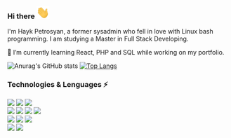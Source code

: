 ### Hi there <img src="https://raw.githubusercontent.com/haykbit/haykbit/master/wave.gif" width="30px">

I'm Hayk Petrosyan, a former sysadmin who fell in love with Linux bash programming. I am studying a Master in Full Stack Developing.

🌱  I’m currently learning React, PHP and SQL while working on my portfolio.

![Anurag's GitHub stats](https://github-readme-stats.vercel.app/api?username=haykbit&show_icons=true)
[![Top Langs](https://github-readme-stats.vercel.app/api/top-langs/?username=haykbit&langs_count=8)](https://github.com/haykbit/github-readme-stats)

### Technologies & Lenguages ⚡
![](https://img.shields.io/badge/OS-Linux-informational?style=for-the-badge&logo=linux&logoColor=white&color=005eff)
![](https://img.shields.io/badge/OS-macOS-informational?style=for-the-badge&logo=macos&logoColor=white&color=005eff)
![](https://img.shields.io/badge/OS-Windows-informational?style=for-the-badge&logo=windows&logoColor=white&color=005eff)
<br/>
![](https://img.shields.io/badge/Web-html-informational?style=for-the-badge&logo=web&logoColor=white&color=f54242)
![](https://img.shields.io/badge/Styling-css-informational?style=for-the-badge&logo=style&logoColor=white&color=f54242)
![](https://img.shields.io/badge/Code-JavaScript-informational?style=for-the-badge&logo=javascript&logoColor=white&color=f54242)
![](https://img.shields.io/badge/Code-React-informational?style=for-the-badge&logo=react&logoColor=white&color=f54242)
<br/>
![](https://img.shields.io/badge/Code-Php-informational?style=for-the-badge&logo=php&logoColor=white&color=42f5ad)
![](https://img.shields.io/badge/Code-Vue-informational?style=for-the-badge&logo=vue.js&logoColor=white&color=42f5ad)
![](https://img.shields.io/badge/Code-Laravel-informational?style=for-the-badge&logo=laravel&logoColor=white&color=42f5ad)
<br/>
![](https://img.shields.io/badge/DDBB-mysql-informational?style=for-the-badge&logo=mysql&logoColor=white&color=ffd500)
![](https://img.shields.io/badge/Code-Python-informational?style=for-the-badge&logo=python&logoColor=white&color=ffd500)

<!--
**haykbit/haykbit** is a ✨ _special_ ✨ repository because its `README.md` (this file) appears on your GitHub profile.

Here are some ideas to get you started:

- 🔭 I’m currently working on ...
- 🌱 I’m currently learning ...
- 👯 I’m looking to collaborate on ...
- 🤔 I’m looking for help with ...
- 💬 Ask me about ...
- 📫 How to reach me: ...
- 😄 Pronouns: ...
- ⚡ Fun fact: ...
-->

